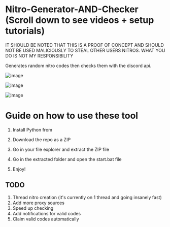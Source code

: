 # Nitro-Generator-AND-Checker (Scroll down to see videos + setup tutorials)  
     
IT SHOULD BE NOTED THAT THIS IS A PROOF OF CONCEPT AND SHOULD NOT BE USED MALICIOUSLY TO STEAL OTHER USERS NITROS. WHAT YOU DO IS NOT MY RESPONSIBILITY  
 
Generates random nitro codes then checks them with the discord api.
 
![image](https://user-images.githubusercontent.com/116505654/197413858-d895a5e0-927b-4224-842a-aaf9ab30e6d4.png)    
  
![image](https://user-images.githubusercontent.com/116505654/197413887-9cb1522f-59f6-4976-a964-c0c8cf534d65.png)    
   
![image](https://user-images.githubusercontent.com/116505654/197413911-88b85b22-701b-4115-a49e-58a0fcd802d5.png)   
  
# Guide on how to use these tool  
   
1. Install Python from    
    
2. Download the repo as a ZIP
  
3. Go in your file explorer and extract the ZIP file  
 
4. Go in the extracted folder and open the start.bat file
  
5. Enjoy!   
  
  
     
## TODO    
1. Thread nitro creation (it's currently on 1 thread and going insanely fast)  
2. Add more proxy sources 
3. Speed up checking  
4. Add notifications for valid codes   
5. Claim valid codes automatically 